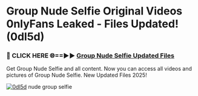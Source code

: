 # Group Nude Selfie Original Videos 0nlyFans Leaked - Files Updated! (0dl5d)

<h3>🔴 CLICK HERE 🌐==►► <a href="https://tinyurl.com/yrmya6cz" rel="nofollow">Group Nude Selfie Updated Files</a></h3>

Get Group Nude Selfie and all content. Now you can access all videos and pictures of Group Nude Selfie. New Updated Files 2025!

[![0dl5d](https://i.imgur.com/FMdXYCs.gif)](https://tinyurl.com/yrmya6cz)
nude group selfie